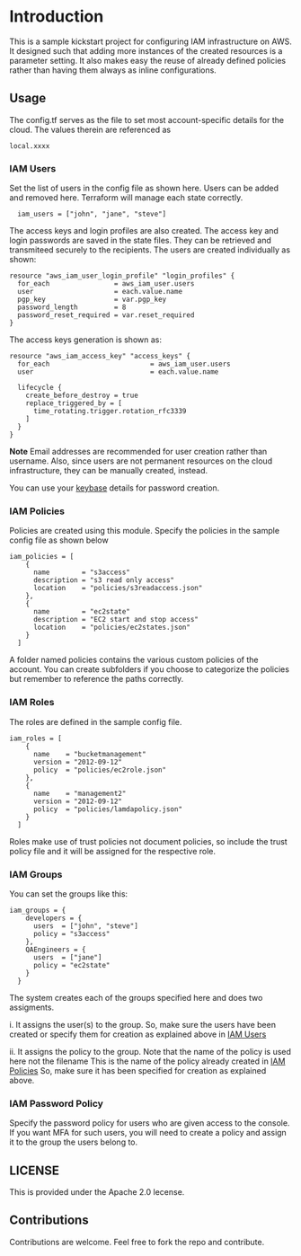 # Introduction #
This is a sample kickstart project for configuring IAM infrastructure on AWS. It designed such that adding more instances of the created resources is a parameter setting. It also makes easy the reuse of already defined policies rather than having them always as inline configurations.

## Usage ##
The config.tf serves as the file to set most account-specific details for the cloud. The values therein are referenced as
```
local.xxxx
```

### IAM Users ###
Set the list of users in the config file as shown here. Users can be added and removed here. Terraform will manage each state correctly.
```
  iam_users = ["john", "jane", "steve"]
```

The access keys and login profiles are also created. The access key and login passwords are saved in the state files. They can be retrieved and transmiteed securely to the recipients. The users are created individually as shown:
```
resource "aws_iam_user_login_profile" "login_profiles" {
  for_each                = aws_iam_user.users
  user                    = each.value.name
  pgp_key                 = var.pgp_key
  password_length         = 8
  password_reset_required = var.reset_required
}
```

The access keys generation is shown as:
```
resource "aws_iam_access_key" "access_keys" {
  for_each                         = aws_iam_user.users
  user                             = each.value.name

  lifecycle {
    create_before_destroy = true
    replace_triggered_by = [
      time_rotating.trigger.rotation_rfc3339
    ]
  }
}
```
 **Note** Email addresses are recommended for user creation rather than username. Also, since users are not permanent resources on the cloud infrastructure, they can be manually created, instead.

You can use your <a href="https://www.keybase.io">keybase</a> details for password creation.

### IAM Policies ### 
Policies are created using this module. Specify the policies in the sample config file as shown below
```
iam_policies = [
    {
      name        = "s3access"
      description = "s3 read only access"
      location    = "policies/s3readaccess.json"
    },
    {
      name        = "ec2state"
      description = "EC2 start and stop access"
      location    = "policies/ec2states.json"
    }
  ]
```
A folder named policies contains the various custom policies of the account. You can create subfolders if you choose to categorize the policies but remember to reference the paths correctly.

### IAM Roles ### 
The roles are defined in the sample config file.
```
iam_roles = [
    {
      name    = "bucketmanagement"
      version = "2012-09-12"
      policy  = "policies/ec2role.json"
    },
    {
      name    = "management2"
      version = "2012-09-12"
      policy  = "policies/lamdapolicy.json"
    }
  ]
```
Roles make use of trust policies not document policies, so include the trust policy file and it will be assigned for the respective role.

### IAM Groups ### 
You can set the groups like this:
```
iam_groups = {
    developers = {
      users  = ["john", "steve"]
      policy = "s3access"
    },
    QAEngineers = {
      users  = ["jane"]
      policy = "ec2state"
    }
  }
```
The system creates each of the groups specified here and does two assigments. 

i. It assigns the user(s) to the group. So, make sure the users have been created or specify them for creation as explained above in <a href="#iam-users">IAM Users</a>

ii. It assigns the policy to the group. Note that the name of the policy is used here not the filename This is the name of the policy already created in <a href="#iam-policies">IAM Policies</a> So, make sure it has been specified for creation as explained above.

### IAM Password Policy ### 
Specify the password policy for users who are given access to the console. If you want MFA for such users, you will need to create a policy and assign it to the group the users belong to.

## LICENSE ## 
This is provided under the Apache 2.0 lecense.

## Contributions ##
Contributions are welcome. Feel free to fork the repo and contribute.
